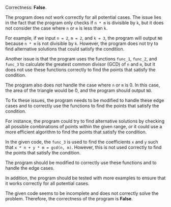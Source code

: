 Correctness: **False**.

The program does not work correctly for all potential cases. The issue lies in the fact that the program only checks if `n * m` is divisible by `k`, but it does not consider the case where `n` or `m` is less than `k`. 

For example, if we input `n = 2`, `m = 2`, and `k = 3`, the program will output `NO` because `n * m` is not divisible by `k`. However, the program does not try to find alternative solutions that could satisfy the condition.

Another issue is that the program uses the functions `func_1`, `func_2`, and `func_3` to calculate the greatest common divisor (GCD) of `n` and `m`, but it does not use these functions correctly to find the points that satisfy the condition.

The program also does not handle the case where `n` or `m` is 0. In this case, the area of the triangle would be 0, and the program should output `NO`.

To fix these issues, the program needs to be modified to handle these edge cases and to correctly use the functions to find the points that satisfy the condition. 

For instance, the program could try to find alternative solutions by checking all possible combinations of points within the given range, or it could use a more efficient algorithm to find the points that satisfy the condition. 

In the given code, the `func_3` is used to find the coefficients `x` and `y` such that `x * n + y * m = gcd(n, m)`. However, this is not used correctly to find the points that satisfy the condition.

The program should be modified to correctly use these functions and to handle the edge cases. 

In addition, the program should be tested with more examples to ensure that it works correctly for all potential cases. 

The given code seems to be incomplete and does not correctly solve the problem. Therefore, the correctness of the program is **False**.